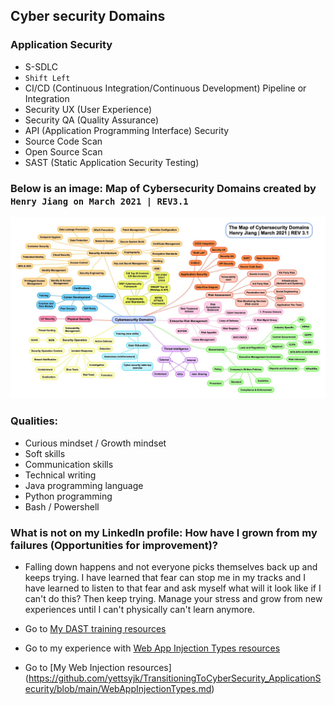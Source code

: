 ## Cyber security Domains


### Application Security
- S-SDLC
- `Shift Left`
- CI/CD (Continuous Integration/Continuous Development) Pipeline or Integration
- Security UX (User Experience)
- Security QA (Quality Assurance)
- API (Application Programming Interface) Security
- Source Code Scan
- Open Source Scan
- SAST (Static Application Security Testing)

### Below is an image: Map of Cybersecurity Domains created by `Henry Jiang on March 2021 | REV3.1`
![Map of Cybersecurity Domains](Cyber_Domains.jpeg)

### Qualities:
- Curious mindset / Growth mindset
- Soft skills
- Communication skills
- Technical writing 
- Java programming language 
- Python programming
- Bash / Powershell  

### What is not on my LinkedIn profile: How have I grown from my failures (Opportunities for improvement)?
- Falling down happens and not everyone picks themselves back up and keeps trying. 
I have learned that fear can stop me in my tracks and I have learned to listen to that fear and ask myself what will it look like if I can't do this? Then keep trying. 
Manage your stress and grow from new experiences until I can't physically can't learn anymore. 

- Go to [My DAST training resources](https://github.com/yettsyjk/TransitioningToCyberSecurity_ApplicationSecurity/blob/main/DAST_resource.md)
- Go to my experience with [Web App Injection Types resources](https://github.com/yettsyjk/TransitioningToCyberSecurity_ApplicationSecurity/blob/main/WebAppInjectionTypes.md)
- Go to  [My Web Injection resources] (https://github.com/yettsyjk/TransitioningToCyberSecurity_ApplicationSecurity/blob/main/WebAppInjectionTypes.md)
